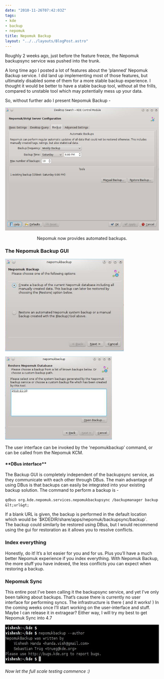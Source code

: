 ```yaml
---
date: "2010-11-26T07:42:03Z"
tags:
- kde
- backup
- nepomuk
title: Nepomuk Backup
layout: "../../layouts/BlogPost.astro"
---
```


Roughly 2 weeks ago, just before the feature freeze, the Nepomuk backupsync service was pushed into the trunk.

A long time ago I posted a lot of features about the ‘planned’ Nepomuk Backup service. I did land up implementing most of those features, but ultimately disabled some of them for a more stable backup experience. I thought it would be better to have a stable backup tool, without all the frills, compared to unstable tool which may potentially mess up your data.

So, without further ado I present Nepomuk Backup -
<p style="text-align: center;"><a href="/blog/images/2010/11/26/kcm.jpeg"><img class="aligncenter size-full wp-image-333" title="Nepomuk Backup KCM" src="/blog/images/2010/11/26/kcm.jpeg" alt="" width="560" height="404" /></a></p>
<p style="text-align: center;">Nepomuk now provides automated backups.</p>

<h3>The Nepomuk Backup GUI</h3>
<a href="/blog/images/2010/11/26/intro.jpg"><img class="size-full wp-image-342 alignleft" title="Backup-Options" src="/blog/images/2010/11/26/intro.jpg" alt="" width="389" height="303" /></a>

<a href="/blog/images/2010/11/26/available-backups.jpg"><img class="size-full wp-image-343 alignright" title="available-backups" src="/blog/images/2010/11/26/available-backups.jpg" alt="" width="350" height="273" /></a>


The user interface can be invoked by the ‘nepomukbackup’ command, or can be called from the Nepomuk KCM.
<h4>**DBus interface**</h4>
The Backup GUI is completely independent of the backupsync service, as they communicate with each other through DBus. The main advantage of using DBus is that backups can easily be integrated into your existing backup solution. The command to perform a backup is -

`qdbus org.kde.nepomuk.services.nepomukbackupsync /backupmanager backup &lt;url&gt;`
<div>If a blank URL is given, the backup is performed in the default location which would be `$KDEDIR/share/apps/nepomuk/backupsync/backup`.</div>
<div>The backup could similarly be restored using DBus, but I would recommend using the gui for restoration as it allows you to resolve conflicts.</div>
<h3>Index everything</h3>
Honestly, do it! It’s a lot easier for you and for us. Plus you’ll have a much better Nepomuk experience if you index everything. With Nepomuk Backup, the more stuff you have indexed, the less conflicts you can expect when restoring a backup.
<h3>Nepomuk Sync</h3>
This entire post I’ve been calling it the backupsync service, and yet I’ve only been talking about backups. That’s cause there is currently no user interface for performing syncs. The infrastructure is there ( and it works! ) In the coming weeks once I’ll start working on the user-interface and stuff. Maybe I can release it in extragear? Either way, I will try my best to get Nepomuk Sync into 4.7

*<a href="/blog/images/2010/11/26/authors.jpeg"><img class="aligncenter size-full wp-image-365" title="authors" src="/blog/images/2010/11/26/authors.jpeg" alt="" width="590" height="127" /></a>*

*Now let the full scale testing commence :)*

